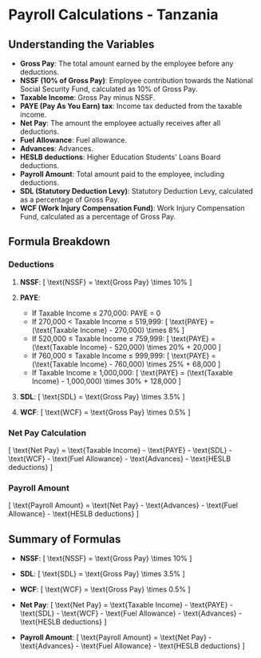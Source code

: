 # Payroll Calculations - Tanzania

## Understanding the Variables

-   **Gross Pay**: The total amount earned by the employee before any deductions.
-   **NSSF (10% of Gross Pay)**: Employee contribution towards the National Social Security Fund, calculated as 10% of Gross Pay.
-   **Taxable Income**: Gross Pay minus NSSF.
-   **PAYE (Pay As You Earn) tax**: Income tax deducted from the taxable income.
-   **Net Pay**: The amount the employee actually receives after all deductions.
-   **Fuel Allowance**: Fuel allowance.
-   **Advances**: Advances.
-   **HESLB deductions**: Higher Education Students' Loans Board deductions.
-   **Payroll Amount**: Total amount paid to the employee, including deductions.
-   **SDL (Statutory Deduction Levy)**: Statutory Deduction Levy, calculated as a percentage of Gross Pay.
-   **WCF (Work Injury Compensation Fund)**: Work Injury Compensation Fund, calculated as a percentage of Gross Pay.

## Formula Breakdown

### Deductions

1. **NSSF**:
   \[
   \text{NSSF} = \text{Gross Pay} \times 10\%
   \]

2. **PAYE**:

    - If Taxable Income ≤ 270,000: PAYE = 0
    - If 270,000 < Taxable Income ≤ 519,999:
      \[
      \text{PAYE} = (\text{Taxable Income} - 270,000) \times 8\%
      \]
    - If 520,000 ≤ Taxable Income ≤ 759,999:
      \[
      \text{PAYE} = (\text{Taxable Income} - 520,000) \times 20\% + 20,000
      \]
    - If 760,000 ≤ Taxable Income ≤ 999,999:
      \[
      \text{PAYE} = (\text{Taxable Income} - 760,000) \times 25\% + 68,000
      \]
    - If Taxable Income ≥ 1,000,000:
      \[
      \text{PAYE} = (\text{Taxable Income} - 1,000,000) \times 30\% + 128,000
      \]

3. **SDL**:
   \[
   \text{SDL} = \text{Gross Pay} \times 3.5\%
   \]

4. **WCF**:
   \[
   \text{WCF} = \text{Gross Pay} \times 0.5\%
   \]

### Net Pay Calculation

\[
\text{Net Pay} = \text{Taxable Income} - \text{PAYE} - \text{SDL} - \text{WCF} - \text{Fuel Allowance} - \text{Advances} - \text{HESLB deductions}
\]

### Payroll Amount

\[
\text{Payroll Amount} = \text{Net Pay} - \text{Advances} - \text{Fuel Allowance} - \text{HESLB deductions}
\]

## Summary of Formulas

-   **NSSF**:
    \[
    \text{NSSF} = \text{Gross Pay} \times 10\%
    \]

-   **SDL**:
    \[
    \text{SDL} = \text{Gross Pay} \times 3.5\%
    \]

-   **WCF**:
    \[
    \text{WCF} = \text{Gross Pay} \times 0.5\%
    \]

-   **Net Pay**:
    \[
    \text{Net Pay} = \text{Taxable Income} - \text{PAYE} - \text{SDL} - \text{WCF} - \text{Fuel Allowance} - \text{Advances} - \text{HESLB deductions}
    \]

-   **Payroll Amount**:
    \[
    \text{Payroll Amount} = \text{Net Pay} - \text{Advances} - \text{Fuel Allowance} - \text{HESLB deductions}
    \]
